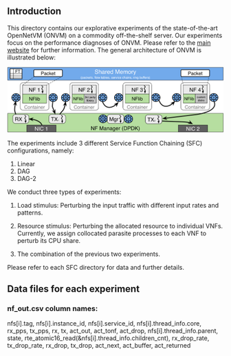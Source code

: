 ## Introduction
This directory contains our explorative experiments of the state-of-the-art OpenNetVM (ONVM) on a commodity off-the-shelf server. Our experiments focus on the performance diagnoses of ONVM. Please refer to the [main website]((https://github.com/sdnfv/openNetVM)) for further information. The general architecture of ONVM is illustrated below: 

![fishy](netvm-arch.png)

The experiments include 3 different Service Function Chaining (SFC) configurations, namely:

1. Linear 
2. DAG 
3. DAG-2

We conduct three types of experiments:

1. Load stimulus: Perturbing the input traffic with different input rates and patterns. 

2. Resource stimulus: Perturbing the allocated resource to individual VNFs. Currently, we assign collocated parasite processes to each VNF to perturb its CPU share.

3. The combination of the previous two experiments. 

Please refer to each SFC directory for data and further details. 

## Data files for each experiment 

### nf_out.csv column names:
nfs[i].tag, nfs[i].instance_id, nfs[i].service_id, nfs[i].thread_info.core, rx_pps, tx_pps, rx, tx, act_out, act_tonf, act_drop, nfs[i].thread_info.parent, state, rte_atomic16_read(&nfs[i].thread_info.children_cnt), rx_drop_rate, tx_drop_rate, rx_drop, tx_drop, act_next, act_buffer, act_returned 
